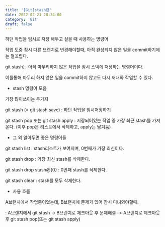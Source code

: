 ```yaml
---
title: '[Git]stash란'
date: 2022-02-21 20:34:00
category: 'Git'
draft: false
---
```


하던 작업을 임시로 저장 해두고 싶을 때 사용하는 명령어   

작업 도중 잠시 다른 브랜치로 변경해야할때, 아직 완성되지 않은 일을 commit하기에는 껄끄럽다.   

git stash는 아직 마무리하지 않은 작업을 잠시 스택에 저장하는 명령어이다.   

이를통해 마무리 하지 않은 일을 commit하지 않고도 다시 꺼내와 작업할 수 있다.   



- stash 명령어 모음

가장 많이쓰이는 두가지   

git stash (= git stash save) : 하던 작업을 임시저장하기   

git stash pop 또는 git stash apply : 저장되어있는 작업 중 가장 최근 stash를 가져온다. (이후 pop은 리스트에서 삭제하고, apply는 남겨둠)   



- 그 외 알아두면 좋은 명령어들

git stash list : stash리스트가 보여지며, 0번째가 가장 최신이다.   

git stash drop : 가장 최신 stash를 삭제한다.   

git stash drop stash@{0} : 0번째 stash를 삭제한다.   

git stash clear : stash를 모두 삭제한다.   



- 사용 흐름

A브랜치에서 작업중이었는데, B브랜치에 문제가 있어 잠시 다녀와야할때.   

: A브랜치에서 git stash -> B브랜치로 체크아웃 후 문제해결 -> A브랜치로 체크아웃 후 git stash pop(또는 git stash apply)   